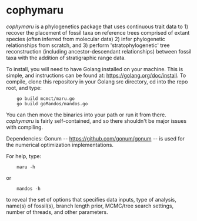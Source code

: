 # cophymaru
_cophymaru_ is a phylogenetics package that uses continuous trait data to 1) recover the placement of fossil taxa on reference trees comprised of extant species (often inferred from molecular data) 2) infer phylogenetic relationships from scratch, and 3) perform 'stratophylogenetic' tree reconstruction (including ancestor-descendant relationships) between fossil taxa with the addition of stratigraphic range data.


To install, you will need to have Golang installed on your machine. This is simple, and instructions can be found at: https://golang.org/doc/install. 
To compile, clone this repository in your Golang src directory, cd into the repo root, and type:

        go build mcmct/maru.go
        go build goMandos/mandos.go

You can then move the binaries into your path or run it from there. _cophymaru_ is fairly self-contained, and so there shouldn't be major issues with compiling. 

Dependencies:
Gonum -- https://github.com/gonum/gonum -- is used for the numerical optimization implementations.

For help, type:

        maru -h 

or

        mandos -h

to reveal the set of options that specifies data inputs, type of analysis, name(s) of fossil(s), branch length prior, MCMC/tree search settings, number of threads, and other parameters. 

